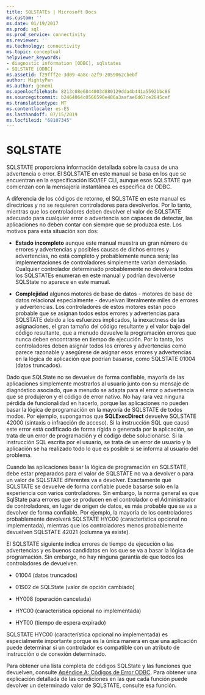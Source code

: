```yaml
---
title: SQLSTATEs | Microsoft Docs
ms.custom: ''
ms.date: 01/19/2017
ms.prod: sql
ms.prod_service: connectivity
ms.reviewer: ''
ms.technology: connectivity
ms.topic: conceptual
helpviewer_keywords:
- diagnostic information [ODBC], sqlstates
- SQLSTATE [ODBC]
ms.assetid: f29fff2e-3d09-4a8c-a2f9-2059062cbebf
author: MightyPen
ms.author: genemi
ms.openlocfilehash: 8213c08e6844003d880129dda4b441a5592bbc86
ms.sourcegitcommit: b2464064c0566590e486a3aafae6d67ce2645cef
ms.translationtype: MT
ms.contentlocale: es-ES
ms.lasthandoff: 07/15/2019
ms.locfileid: "68107345"
---
```

# <a name="sqlstates"></a>SQLSTATE
SQLSTATE proporciona información detallada sobre la causa de una advertencia o error. El SQLSTATE en este manual se basa en los que se encuentran en la especificación ISO/IEF CLI, aunque esos SQLSTATE que comienzan con la mensajería instantánea es específica de ODBC.  
  
 A diferencia de los códigos de retorno, el SQLSTATE en este manual es directrices y no se requieren controladores para devolverlos. Por lo tanto, mientras que los controladores deben devolver el valor de SQLSTATE adecuado para cualquier error o advertencia son capaces de detectar, las aplicaciones no deben contar con siempre que se produzca este. Los motivos para esta situación son dos:  
  
-   **Estado incompleto** aunque este manual muestra un gran número de errores y advertencias y posibles causas de dichos errores y advertencias, no está completo y probablemente nunca será; las implementaciones de controladores simplemente varían demasiado. Cualquier controlador determinado probablemente no devolverá todos los SQLSTATEs enumeran en este manual y podrían devolverse SQLState no aparece en este manual.  
  
-   **Complejidad** algunos motores de base de datos - motores de base de datos relacional especialmente - devuelvan literalmente miles de errores y advertencias. Los controladores de estos motores están poco probable que se asignan todos estos errores y advertencias para SQLSTATE debido a los esfuerzos implicados, la inexactness de las asignaciones, el gran tamaño del código resultante y el valor bajo del código resultante, que a menudo devuelve la programación errores que nunca deben encontrarse en tiempo de ejecución. Por lo tanto, los controladores deben asignar todos los errores y advertencias como parece razonable y asegúrese de asignar esos errores y advertencias en la lógica de aplicación que podrían basarse, como SQLSTATE 01004 (datos truncados).  
  
 Dado que SQLState no se devuelve de forma confiable, mayoría de las aplicaciones simplemente mostrarlos al usuario junto con su mensaje de diagnóstico asociado, que a menudo se adapta para el error o advertencia que se produjeron y el código de error nativo. No hay rara vez ninguna pérdida de funcionalidad en hacerlo, porque las aplicaciones no pueden basar la lógica de programación en la mayoría de SQLSTATE de todos modos. Por ejemplo, supongamos que **SQLExecDirect** devuelve SQLSTATE 42000 (sintaxis o infracción de acceso). Si la instrucción SQL que causó este error está codificado de forma rígida o generada por la aplicación, se trata de un error de programación y el código debe solucionarse. Si la instrucción SQL escrita por el usuario, se trata de un error de usuario y la aplicación se ha realizado todo lo que es posible si se informa al usuario del problema.  
  
 Cuando las aplicaciones basar la lógica de programación en SQLSTATE, debe estar preparados para el valor de SQLSTATE no va a devolver o para un valor de SQLSTATE diferentes va a devolver. Exactamente qué SQLSTATE se devuelve de forma confiable puede basarse solo en la experiencia con varios controladores. Sin embargo, la norma general es que SqlState para errores que se producen en el controlador o el Administrador de controladores, en lugar de origen de datos, es más probable que se va a devolver de forma confiable. Por ejemplo, la mayoría de los controladores probablemente devolverá SQLSTATE HYC00 (característica opcional no implementada), mientras que los controladores menos probablemente devuelven SQLSTATE 42021 (columna ya existe).  
  
 El SQLSTATE siguiente indica errores de tiempo de ejecución o las advertencias y es buenos candidatos en los que se va a basar la lógica de programación. Sin embargo, no hay ninguna garantía de que todos los controladores de devuelven.  
  
-   01004 (datos truncados)  
  
-   01S02 de SQLState (valor de opción cambiado)  
  
-   HY008 (operación cancelada)  
  
-   HYC00 (característica opcional no implementada)  
  
-   HYT00 (tiempo de espera expirado)  
  
 SQLSTATE HYC00 (característica opcional no implementada) es especialmente importante porque es la única manera en que una aplicación puede determinar si un controlador es compatible con un atributo de instrucción o de conexión determinado.  
  
 Para obtener una lista completa de códigos SQLState y las funciones que devuelven, consulte [Apéndice A: Códigos de Error ODBC](../../../odbc/reference/appendixes/appendix-a-odbc-error-codes.md). Para obtener una explicación detallada de las condiciones en las que cada función puede devolver un determinado valor de SQLSTATE, consulte esa función.
